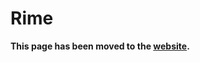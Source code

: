 # Rime

**This page has been moved to the [website](https://illusion0001.github.io/patch).**

<!--


[Installation Guide](https://illusion0001.github.io/install-instructions/)

## Resolution Patch

Author: [illusion](https://twitter.com/illusion0002)

This patch was made and tested on Base Hardware. not sure if PS4 Pro outputs at 4K or 1080, experiment for yourself what works best.

In file `eboot.bin`

<details>
<summary>Code 1.00 (Click to Expand)</summary>

```
48 8B 1D 82 FF 26 02

# 720p for Base PS4

C7 03 0A 57 85 42 90

# 900p for PS4 Pro

C7 03 7F AA A6 42 90

# 0A 57 85 42 = 66.67f
# 7F AA A6 42 = 83.33f 900p
```

</details>

